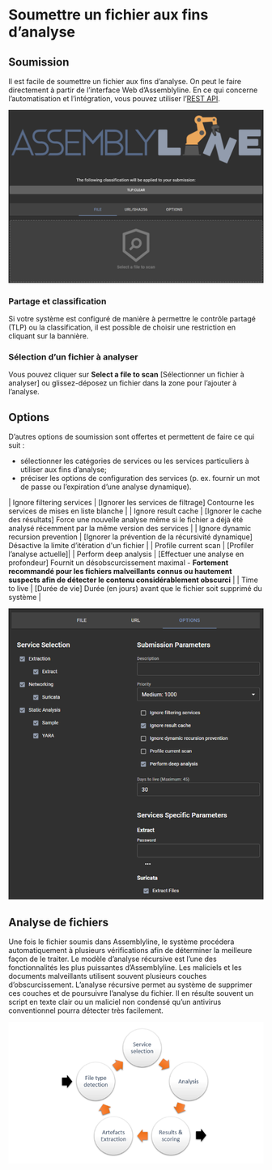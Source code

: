 # Soumettre un fichier aux fins d’analyse

## Soumission
Il est facile de soumettre un fichier aux fins d’analyse. On peut le faire directement à partir de l’interface Web d’Assemblyline. En ce qui concerne l’automatisation et l’intégration, vous pouvez utiliser l’[REST API](../../integration/python/#submit-a-file-url-or-sha256-for-analysis).

![File submission](./images/submit.png)

### Partage et classification

Si votre système est configuré de manière à permettre le contrôle partagé (TLP) ou la classification, il est possible de choisir une restriction en cliquant sur la bannière.

### Sélection d’un fichier à analyser

Vous pouvez cliquer sur **Select a file to scan** [Sélectionner un fichier à analyser] ou glissez-déposez un fichier dans la zone pour l’ajouter à l’analyse.

## Options
D’autres options de soumission sont offertes et permettent de faire ce qui suit :

- sélectionner les catégories de services ou les services particuliers à utiliser aux fins d’analyse;
- préciser les options de configuration des services (p. ex. fournir un mot de passe ou l’expiration d’une analyse dynamique).

| Ignore filtering services | [Ignorer les services de filtrage] Contourne les services de mises en liste blanche |
| Ignore result cache | [Ignorer le cache des résultats] Force une nouvelle analyse même si le fichier a déjà été analysé récemment par la même version des services |
| Ignore dynamic recursion prevention | [Ignorer la prévention de la récursivité dynamique] Désactive la limite d’itération d'un fichier |
| Profile current scan | [Profiler l’analyse actuelle]|
| Perform deep analysis | [Effectuer une analyse en profondeur] Fournit un désobscurcissement maximal - **Fortement recommandé pour les fichiers malveillants connus ou hautement suspects afin de détecter le contenu considérablement obscurci** |
| Time to live | [Durée de vie] Durée (en jours) avant que le fichier soit supprimé du système |

![Submit options](./images/submit_options.png)

## Analyse de fichiers

Une fois le fichier soumis dans Assemblyline, le système procédera automatiquement à plusieurs vérifications afin de déterminer la meilleure façon de le traiter. Le modèle d’analyse récursive est l’une des fonctionnalités les plus puissantes d’Assemblyline. Les maliciels et les documents malveillants utilisent souvent plusieurs couches d’obscurcissement. L’analyse récursive permet au système de supprimer ces couches et de poursuivre l’analyse du fichier. Il en résulte souvent un script en texte clair ou un maliciel non condensé qu’un antivirus conventionnel pourra détecter très facilement.

![Submit options](./images/processing.png)

